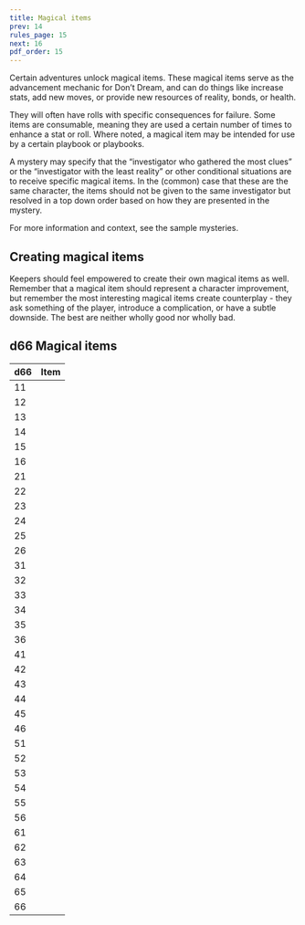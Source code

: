 ```yaml
---
title: Magical items
prev: 14
rules_page: 15
next: 16
pdf_order: 15
---
```


Certain adventures unlock magical items. These magical items serve as the advancement mechanic for Don’t Dream, and can do things like increase stats, add new moves, or provide new resources of reality, bonds, or health.

They will often have rolls with specific consequences for failure. Some items are consumable, meaning they are used a certain number of times to enhance a stat or roll. Where noted, a magical item may be intended for use by a certain playbook or playbooks.

A mystery may specify that the “investigator who gathered the most clues” or the “investigator with the least reality” or other conditional situations are to receive specific magical items. In the (common) case that these are the same character, the items should not be given to the same investigator but resolved in a top down order based on how they are presented in the mystery.

For more information and context, see the sample mysteries.

## Creating magical items

Keepers should feel empowered to create their own magical items as well. Remember that a magical item should represent a character improvement, but remember the most interesting magical items create counterplay - they ask something of the player, introduce a complication, or have a subtle downside. The best are neither wholly good nor wholly bad.

## d66 Magical items

| d66 | Item |
| --- | ---- |
| 11  |      |
| 12  |      |
| 13  |      |
| 14  |      |
| 15  |      |
| 16  |      |
| 21  |      |
| 22  |      |
| 23  |      |
| 24  |      |
| 25  |      |
| 26  |      |
| 31  |      |
| 32  |      |
| 33  |      |
| 34  |      |
| 35  |      |
| 36  |      |
| 41  |      |
| 42  |      |
| 43  |      |
| 44  |      |
| 45  |      |
| 46  |      |
| 51  |      |
| 52  |      |
| 53  |      |
| 54  |      |
| 55  |      |
| 56  |      |
| 61  |      |
| 62  |      |
| 63  |      |
| 64  |      |
| 65  |      |
| 66  |      |
